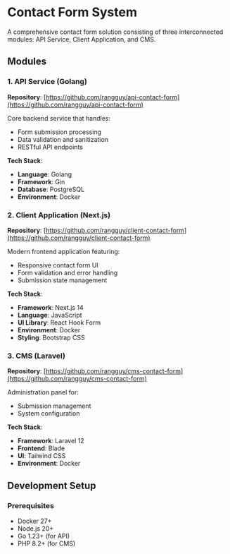 # Contact Form System

A comprehensive contact form solution consisting of three interconnected modules: API Service, Client Application, and CMS.

## Modules

### 1. API Service (Golang)
**Repository**: [https://github.com/rangguy/api-contact-form](https://github.com/rangguy/api-contact-form)

Core backend service that handles:
- Form submission processing
- Data validation and sanitization
- RESTful API endpoints

**Tech Stack**:
- **Language**: Golang
- **Framework**: Gin
- **Database**: PostgreSQL
- **Environment**: Docker

### 2. Client Application (Next.js)
**Repository**: [https://github.com/rangguy/client-contact-form](https://github.com/rangguy/client-contact-form)

Modern frontend application featuring:
- Responsive contact form UI
- Form validation and error handling
- Submission state management

**Tech Stack**:
- **Framework**: Next.js 14
- **Language**: JavaScript
- **UI Library**: React Hook Form
- **Environment**: Docker
- **Styling**: Bootstrap CSS

### 3. CMS (Laravel)
**Repository**: [https://github.com/rangguy/cms-contact-form](https://github.com/rangguy/cms-contact-form)

Administration panel for:
- Submission management
- System configuration

**Tech Stack**:
- **Framework**: Laravel 12
- **Frontend**: Blade
- **UI**: Tailwind CSS
- **Environment**: Docker

## Development Setup

### Prerequisites
- Docker 27+
- Node.js 20+
- Go 1.23+ (for API)
- PHP 8.2+ (for CMS)
